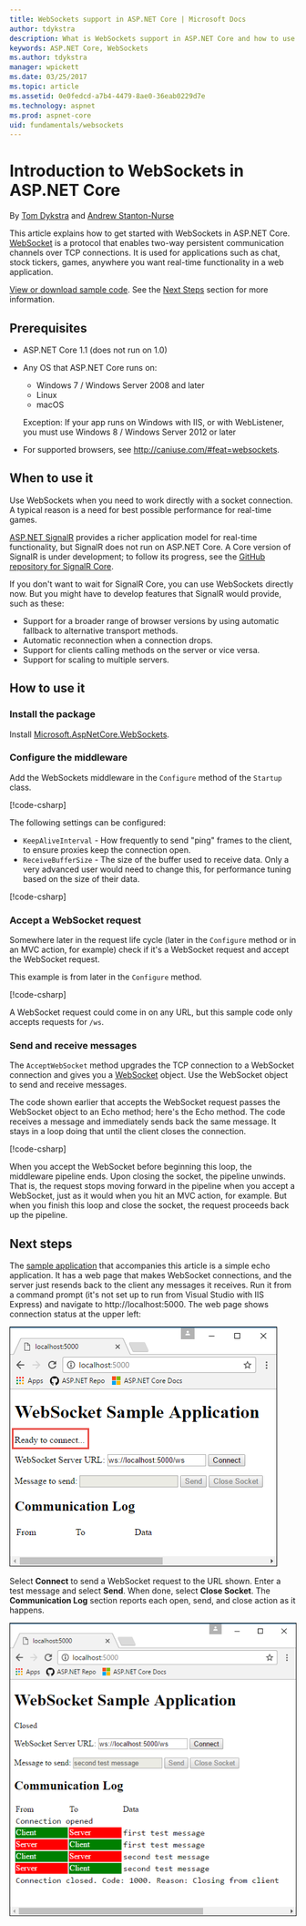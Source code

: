 ```yaml
---
title: WebSockets support in ASP.NET Core | Microsoft Docs
author: tdykstra
description: What is WebSockets support in ASP.NET Core and how to use it.
keywords: ASP.NET Core, WebSockets
ms.author: tdykstra
manager: wpickett
ms.date: 03/25/2017
ms.topic: article
ms.assetid: 0e0fedcd-a7b4-4479-8ae0-36eab0229d7e
ms.technology: aspnet
ms.prod: aspnet-core
uid: fundamentals/websockets
---
```


# Introduction to WebSockets in ASP.NET Core

By [Tom Dykstra](https://github.com/tdykstra) and [Andrew Stanton-Nurse](https://github.com/anurse)

This article explains how to get started with WebSockets in ASP.NET Core. [WebSocket](https://en.wikipedia.org/wiki/WebSocket) is a protocol that enables two-way persistent communication channels over TCP connections. It is used for applications such as chat, stock tickers, games, anywhere you want real-time functionality in a web application.

[View or download sample code](https://github.com/aspnet/Docs/tree/master/aspnetcore/fundamentals/websockets/sample). See the [Next Steps](#next-steps) section for more information.


## Prerequisites

* ASP.NET Core 1.1 (does not run on 1.0)
* Any OS that ASP.NET Core runs on:
  
  * Windows 7 / Windows Server 2008 and later
  * Linux
  * macOS

   Exception: If your app runs on Windows with IIS, or with WebListener, you must use Windows 8 / Windows Server 2012 or later

* For supported browsers, see http://caniuse.com/#feat=websockets.

## When to use it

Use WebSockets when you need to work directly with a socket connection. A typical reason is a need for best possible performance for real-time games.

[ASP.NET SignalR](https://docs.microsoft.com/aspnet/signalr/overview/getting-started/introduction-to-signalr) provides a richer application model for real-time functionality, but SignalR does not run on ASP.NET Core. A Core version of SignalR is under development; to follow its progress, see the [GitHub repository for SignalR Core](https://github.com/aspnet/SignalR).

If you don't want to wait for SignalR Core, you can use WebSockets directly now. But you might have to develop features that SignalR would provide, such as these:

* Support for a broader range of browser versions by using automatic fallback to alternative transport methods.
* Automatic reconnection when a connection drops.
* Support for clients calling methods on the server or vice versa.
* Support for scaling to multiple servers.

## How to use it

### Install the package

Install [Microsoft.AspNetCore.WebSockets](https://www.nuget.org/packages/Microsoft.AspNetCore.WebSockets/).

### Configure the middleware

Add the WebSockets middleware in the `Configure` method of the `Startup` class.

[!code-csharp[](websockets/sample/Startup.cs?name=UseWebSockets)]

The following settings can be configured:

* `KeepAliveInterval` - How frequently to send "ping" frames to the client, to ensure proxies keep the connection open.
* `ReceiveBufferSize` - The size of the buffer used to receive data. Only a very advanced user would need to change this, for performance tuning based on the size of their data.

[!code-csharp[](websockets/sample/Startup.cs?name=UseWebSocketsOptions)]

### Accept a WebSocket request

Somewhere later in the request life cycle (later in the `Configure` method or in an MVC action, for example) check if it's a WebSocket request and accept the WebSocket request.

This example is from later in the `Configure` method.

[!code-csharp[](websockets/sample/Startup.cs?name=AcceptWebSocket&highlight=7)]

A WebSocket request could come in on any URL, but this sample code only accepts requests for `/ws`.

### Send and receive messages

The `AcceptWebSocket` method upgrades the TCP connection to a WebSocket connection and gives you a [WebSocket](https://docs.microsoft.com/dotnet/core/api/system.net.websockets.websocket) object. Use the WebSocket object to send and receive messages.

The code shown earlier that accepts the WebSocket request passes the WebSocket object to an Echo method; here's the Echo method. The code receives a message and immediately sends back the same message. It stays in a loop doing that until the client closes the connection. 

[!code-csharp[](websockets/sample/Startup.cs?name=Echo)]

When you accept the WebSocket before beginning this loop, the middleware pipeline ends.  Upon closing the socket, the pipeline unwinds. That is, the request stops moving forward in the pipeline when you accept a WebSocket, just as it would when you hit an MVC action, for example.  But when you finish this loop and close the socket, the request proceeds back up the pipeline.

## Next steps

The [sample application](https://github.com/aspnet/Docs/tree/master/aspnetcore/fundamentals/websockets/sample) that accompanies this article is a simple echo application. It has a web page that makes WebSocket connections, and the server just resends back to the client any messages it receives. Run it from a command prompt (it's not set up to run from Visual Studio with IIS Express) and navigate to http://localhost:5000. The web page shows connection status at the upper left:

![Initial state of web page](websockets/_static/start.png)

Select **Connect** to send a WebSocket request to the URL shown.  Enter a test message and select **Send**. When done, select **Close Socket**. The **Communication Log** section reports each open, send, and close action as it happens.

![Initial state of web page](websockets/_static/end.png)
